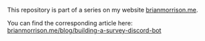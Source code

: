 This repository is part of a series on my website [brianmorrison.me](https://brianmorrison.me).

You can find the corresponding article here: [brianmorrison.me/blog/building-a-survey-discord-bot](https://brianmorrison.me/blog/building-a-survey-discord-bot)
